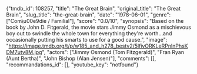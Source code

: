 {"tmdb_id": 108257, "title": "The Great Brain", "original_title": "The Great Brain", "slug_title": "the-great-brain", "date": "1978-06-01", "genre": ["Com\u00e9die / Familial"], "score": "0.0/10", "synopsis": "Based on the book by John D. Fitgerald, the movie stars Jimmy Osmond as a mischievous boy out to swindle the whole town for everything they're worth...and occasionally putting his smarts to use for a good cause.", "image": "https://image.tmdb.org/t/p/w185_and_h278_bestv2/5lfivORKLeRPnlnPhsKDM7utv8M.jpg", "actors": ["Jimmy Osmond (Tom Fitzgerald)", "Fran Ryan (Aunt Bertha)", "John Bishop (Alan Jensen)"], "comments": [], "recommandations_id": [], "youtube_key": "notfound"}